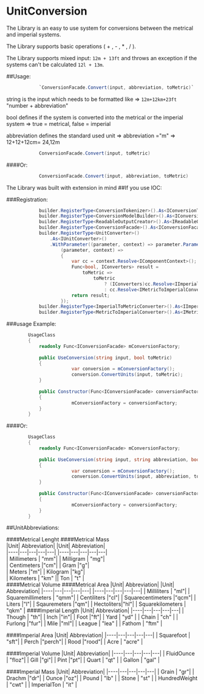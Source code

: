 # UnitConversion

The Library is an easy to use system for conversions between the metrical and imperial systems.

The Library supports basic operations ( + , - , * , / ).

The Library supports mixed input: ``12m + 13ft`` and throws an exception if the systems can't be calculated ``12l + 13m``.

##Usage:
```c#
            `ConversionFacade.Convert(input, abbreviation, toMetric)`
```
string is the input which needs to be formatted like => `12m+12km+23ft`
"number + abbreviation"

bool defines if the system is converted into the metrical or the imperial system => true = metrical, false = imperial

abbreviation defines the standard used unit => abbreviation ="m" => 12+12+12cm= 24,12m

```c#
            ConversionFacade.Convert(input, toMetric)
```
####Or:
```c#
            ConversionFacade.Convert(input, abbreviation, toMetric)
```

The Library was built with extension in mind
##If you use IOC:

###Registration:
```c#
            builder.RegisterType<ConversionTokenizer>().As<IConversionTokenizer>();
            builder.RegisterType<ConversionModelBuilder>().As<IConversionModelBuilder>();
            builder.RegisterType<ReadableOutputCreator>().As<IReadableOutputCreator>();
            builder.RegisterType<ConversionFacade>().As<IConversionFacade>();
            builder.RegisterType<UnitConverter>()
                .As<IUnitConverter>()
                .WithParameter((parameter, context) => parameter.ParameterType == typeof(Func<bool, IConverters>),
                    (parameter, context) =>
                    {
                        var cc = context.Resolve<IComponentContext>();
                        Func<bool, IConverters> result =
                            toMetric =>
                                toMetric
                                    ? (IConverters)cc.Resolve<IImperialToMetricConverter>()
                                    : cc.Resolve<IMetricToImperialConverter>();
                        return result;
                    });
            builder.RegisterType<ImperialToMetricConverter>().As<IImperialToMetricConverter>();
            builder.RegisterType<MetricToImperialConverter>().As<IMetricToImperialConverter>();
``` 
###usage Example:
```c#
        UsageClass
        {
            readonly Func<IConversionFacade> mConversionFactory;
            
            public UseConversion(string input, bool toMetric)
            {
                        var conversion = mConversionFactory();
                        conversion.ConvertUnits(input, toMetric);
            }
            
            public Constructor(Func<IConversionFacade> conversionFactory)
            {
                        mConversionFactory = conversionFactory;
            }
        }
```
####Or:         
```c#
        UsageClass
        {
            readonly Func<IConversionFacade> mConversionFactory;
            
            public UseConversion(string input, string abbreviation, bool toMetric)
            {
                        var conversion = mConversionFactory();
                        conversion.ConvertUnits(input, abbreviation, toMetric);
            }
            
            public Constructor(Func<IConversionFacade> conversionFactory)
            {
                        mConversionFactory = conversionFactory;
            }
        }
```   
##UnitAbbreviations:  

####Metrical Lenght     ####Metrical Mass     
|Unit| Abbreviation|    |Unit| Abbreviation|    
|----|---|---|---|---|  |----|---|---|---|---|  
| Millimeters | "mm"|   | Milligram | "mg"|     
| Centimeters |"cm"|    | Gram |"g"|            
| Meters |"m"|          | Kilogram |"kg"|      
|  Kilometers  | "km"  ||  Ton  | "t"  |       
####Metrical Volume     ####Metrical Area
|Unit| Abbreviation|    |Unit| Abbreviation|
|----|---|---|---|---|  |----|---|---|---|---|
| Milliliters | "ml"|   | Squaremillimeters | "qmm"|
| Centiliters |"cl"|    | Squarecentimeters |"qcm"|
| Liters |"l"|          | Sqauremeters |"qm"|
|  Hectoliters|"hl"|    |  Squarekilometers  | "qkm"  |
####Imperial Length
|Unit| Abbreviation|
|----|---|---|---|---|
| Though | "th"|
| Inch |"in"|
| Foot |"ft"|
|  Yard  | "yd"  |
|  Chain  | "ch"  |
| Furlong |"fur"|
| Mile |"mI"|
|  League  | "lea"  |
|  Fathom  | "ftm"  |

####Imperial Area
|Unit| Abbreviation|
|----|---|---|---|---|
| Squarefoot | "sft"|
| Perch |"perch"|
| Rood |"rood"|
|  Acre  | "acre"  |

####Imperial Volume
|Unit| Abbreviation|
|----|---|---|---|---|
| FluidOunce | "floz"|
| Gill |"gi"|
| Pint |"pt"|
|  Quart  | "qt"  |
|  Gallon  | "gal"  |

####Imperial Mass
|Unit| Abbreviation|
|----|---|---|---|---|
| Grain | "gr"|
| Drachm |"dr"|
| Ounce |"oz"|
|  Pound  | "lb"  |
|  Stone  | "st"  |
|  HundredWeight  | "cwt"  |
|  ImperialTon  | "it"  |
